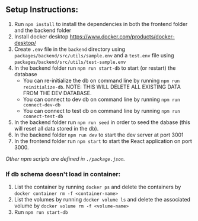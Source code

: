 ## Setup Instructions:

1. Run `npm install` to install the dependencies in both the frontend folder and the backend folder
2. Install docker desktop https://www.docker.com/products/docker-desktop/
3. Create `.env` file in the `backend` directory using `packages/backend/src/utils/sample.env` and a `test.env` file using `packages/backend/src/utils/test-sample.env`
4. In the backend folder run `npm run start-db` to start (or restart) the database
    - You can re-initialize the db on command line by running `npm run reinitialize-db`. NOTE: THIS WILL DELETE ALL EXISTING DATA FROM THE DEV DATABASE.
    - You can connect to dev db on command line  by running `npm run connect-dev-db`
    - You can connect to test db on command line by running `npm run connect-test-db`
5. In the backend folder run `npm run seed` in order to seed the dabase (this will reset all data stored in the db).
6. In the backend folder `npm run dev` to start the dev server at port 3001
7. In the frontend folder run `npm start` to start the React application on port 3000.

_Other npm scripts are defined in `./package.json`._

### If db schema doesn't load in container:

1. List the container by running `docker ps` and delete the containers by `docker container rm -f <container-name>`
2. List the volumes by running `docker volume ls` and delete the associated volume by `docker volume rm -f <volume-name>`
3. Run `npm run start-db`
